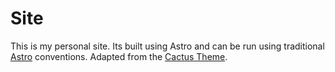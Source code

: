 # Site

This is my personal site. Its built using Astro and can be run using traditional [Astro](https://astro.build/) conventions.
Adapted from the [Cactus Theme](https://github.com/chrismwilliams/astro-theme-cactus).